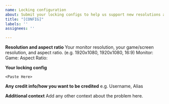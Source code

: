 ```yaml
---
name: Locking configuration
about: Submit your locking configs to help us support new resolutions and aspect ratios
title: "[CONFIG]"
labels: ''
assignees: ''

---
```

**Resolution and aspect ratio**
Your monitor resolution, your game/screen resolution, and aspect ratio. (e.g. 1920x1080, 1920x1080, 16:9)
Monitor:
Game:
Aspect Ratio:

**Your locking config**
<!-- Copy your entire custom_config.yaml and paste it into the provided section -->
```
<Paste Here>
```

**Any credit info/how you want to be credited**
e.g. Username, Alias

**Additional context**
Add any other context about the problem here.
